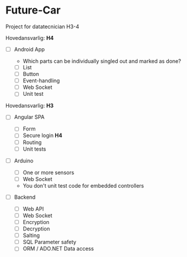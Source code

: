 # Future-Car
Project for datatecnician H3-4

Hovedansvarlig: **H4**
- [ ] Android App
    
    - Which parts can be individually singled out and marked as done?
    - [ ] List
    - [ ] Button
    - [ ] Event-handling
    - [ ] Web Socket
    - [ ] Unit test
    
Hovedansvarlig: **H3**
- [ ] Angular SPA
    
    - [ ] Form
    - [ ] Secure login **H4**
    - [ ] Routing
    - [ ] Unit tests
    
- [ ] Arduino

    - [ ] One or more sensors
    - [ ] Web Socket
    - You don't unit test code for embedded controllers

- [ ] Backend
    
    - [ ] Web API
    - [ ] Web Socket
    - [ ] Encryption
    - [ ] Decryption
    - [ ] Salting
    - [ ] SQL Parameter safety
    - [ ] ORM / ADO.NET Data access
